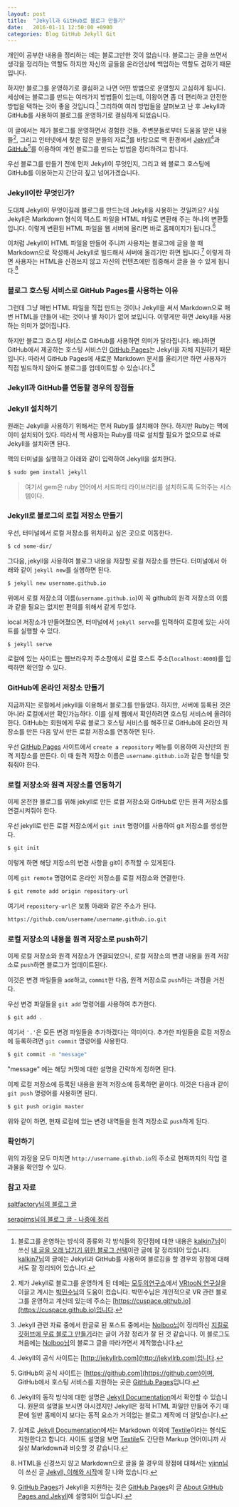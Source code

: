 ```yaml
---
layout: post
title:  "Jekyll과 GitHub로 블로그 만들기"
date:   2016-01-11 12:50:00 +0900
categories: Blog GitHub Jekyll Git
---
```


개인이 공부한 내용을 정리하는 데는 블로그만한 것이 없습니다. 블로그는 글을 쓰면서 생각을 정리하는 역할도 하지만 자신의 글들을 온라인상에 백업하는 역할도 겸하기 때문입니다.

하지만 블로그를 운영하기로 결심하고 나면 어떤 방법으로 운영할지 고심하게 됩니다. 세상에는 블로그를 만드는 여러가지 방법들이 있는데, 이왕이면 좀 더 편리하고 안전한 방법을 택하는 것이 좋을 것입니다.[^kalkin7] 그리하여 여러 방법들을 살펴보고 난 후 Jekyll과 GitHub를 사용하여 블로그를 운영하기로 결심하게 되었습니다.

이 글에서는 제가 블로그를 운영하면서 경험한 것들, 주변분들로부터 도움을 받은 내용들[^cuspace], 그리고 인터넷에서 찾은 많은 분들의 자료[^Nolboo]를 바탕으로 맥 환경에서 [Jekyll](http://jekyllrb.com)[^Jekyll]과 [GitHub](https://github.com)[^GitHub]를 이용하여 개인 블로그를 만드는 방법을 정리하려고 합니다.

우선 블로그를 만들기 전에 먼저 Jekyll이 무엇인지, 그리고 왜 블로그 호스팅에 GitHub를 이용하는지 간단히 짚고 넘어가겠습니다.


### Jekyll이란 무엇인가?

도대체 Jekyll이 무엇이길래 블로그를 만드는데 Jekyll을 사용하는 것일까요? 사실 Jekyll은 Markdown 형식의 텍스트 파일을 HTML 파일로 변환해 주는 하나의 변환툴입니다. 이렇게 변환된 HTML 파일을 웹 서버에 올리면 바로 홈페이지가 됩니다.[^Jekyll_Documentation]

이처럼 Jekyll이 HTML 파일을 만들어 주니까 사용자는 블로그에 글을 쓸 때 Markdown으로 작성해서 Jekyll로 빌드해서 서버에 올리기만 하면 됩니다.[^Markdown] 이렇게 하면 사용자는 HTML을 신경쓰지 않고 자신의 컨텐츠에만 집중해서 글을 쓸 수 있게 됩니다.[^vjinn]


### 블로그 호스팅 서비스로 GitHub Pages를 사용하는 이유

그런데 그냥 매번 HTML 파일을 직접 만드는 것이나 Jekyll을 써서 Markdown으로 매번 HTML을 만들어 내는 것이나 별 차이가 없어 보입니다. 이렇게만 하면 Jekyll을 사용하는 의미가 없어집니다.

하지만 블로그 호스팅 서비스로 GitHub를 사용하면 의미가 달라집니다. 왜냐하면 GitHub에서 제공하는 호스팅 서비스인 [GitHub Pages](https://pages.github.com)는 Jekyll을 자체 지원하기 때문입니다. 따라서 GitHub Pages에 새로운 Markdown 문서를 올리기만 하면 사용자가 직접 빌드하지 않아도 블로그를 업데이트할 수 있습니다.[^GitHub_Pages_Jekyll]


### Jekyll과 GitHub를 연동할 경우의 장점들




### Jekyll 설치하기

원래는 Jekyll을 사용하기 위해서는 먼저 Ruby를 설치해야 한다. 하지만 Ruby는 맥에 이미 설치되어 있다. 따라서 맥 사용자는 Ruby를 따로 설치할 필요가 없으므로 바로 Jekyll을 설치하면 된다.

맥의 터미널을 실행하고 아래와 같이 입력하여 Jekyll을 설치한다.

```sh
$ sudo gem install jekyll
```

> 여기서 gem은 ruby 언어에서 서드파티 라이브러리를 설치하도록 도와주는 시스템이다.


### Jekyll로 블로그의 로컬 저장소 만들기

우선, 터미널에서 로컬 저장소를 위치하고 싶은 곳으로 이동한다.

```sh
$ cd some-dir/
```

그다음, jekyll을 사용하여 블로그 내용을 저장할 로컬 저장소를 만든다. 터미널에서 아래와 같이 `jekyll new`를 실행하면 된다.

```sh
$ jekyll new username.github.io
```

위에서 로컬 저장소의 이름(`username.github.io`)이 꼭 github의 원격 저장소의 이름과 같을 필요는 없지만 편의를 위해서 같게 두었다.

local 저장소가 만들어졌으면, 터미널에서 `jekyll serve`를 입력하여 로컬에 있는 사이트를 실행할 수 있다.

```sh
$ jekyll serve
```

로컬에 있는 사이트는 웹브라우저 주소창에서 로컬 호스트 주소(`localhost:4000`)를 입력하면 확인할 수 있다.


### GitHub에 온라인 저장소 만들기

지금까지는 로컬에서 jekyll을 이용해서 블로그를 만들었다. 하지만, 서버에 등록된 것은 아니라 로컬에서만 확인가능하다. 이를 실제 웹에서 확인하려면 호스팅 서비스에 올려야한다. GitHub는 회원에게 무료 블로그 호스팅 서비스를 해주므로 GitHub에 온라인 저장소를 만든 다음 앞서 만든 로컬 저장소를 연동하면 된다.

우선 [GitHub Pages](https://pages.github.com) 사이트에서 `create a repository` 메뉴를 이용하여 자신만의 원격 저장소를 만든다. 이 때 원격 저장소 이름은 `username.github.io`과 같은 형식을 맞춰줘야 한다.


### 로컬 저장소와 원격 저장소를 연동하기

이제 온전한 블로그를 위해 jekyll로 만든 로컬 저장소와 GitHub로 만든 원격 저장소를 연결시켜줘야 한다.

우선 jekyll로 만든 로컬 저장소에서 `git init` 명령어를 사용하여 git 저장소를 생성한다.

```sh
$ git init
```

이렇게 하면 해당 저장소의 변경 사항을 git이 추적할 수 있게된다.

이제 `git remote` 명령어로 온라인 저장소를 로컬 저장소와 연결한다.

```sh
$ git remote add origin repository-url
```

여기서 `repository-url`은 보통 아래와 같은 주소가 된다.

```sh
https://github.com/username/username.github.io.git
```


### 로컬 저장소의 내용을 원격 저장소로 push하기

이제 로컬 저장소와 원격 저장소가 연결되었으니, 로컬 저장소의 변경 내용을 원격 저장소로 `push`하면 블로그가 업데이트된다.

이것은 변경 파일들을 `add`하고, `commit`한 다음, 원격 저장소로 `push`하는 과정을 거친다.

우선 변경 파일들을 `git add` 명령어를 사용하여 추가한다.

```sh
$ git add .
```

여기서 `'.'`은 모든 변경 파일들을 추가하겠다는 의미이다. 추가한 파일들을 로컬 저장소에 등록하려면 `git commit` 명령어를 사용한다.

```sh
$ git commit -m "message"
```

"message" 에는 해당 커밋에 대한 설명을 간략하게 정하면 된다.

이제 로컬 저장소에 등록된 내용을 원격 저장소에 등록하면 끝이다. 이것은 다음과 같이 `git push` 명령어를 사용하면 된다.

```sh
$ git push origin master
```

위와 같이 하면, 현재 로컬에 있는 변경 내역들을 원격 저장소로 `push`하게 된다.


### 확인하기

위의 과정을 모두 마치면 `http://username.github.io`의 주소로 현재까지의 작업 결과물을 확인할 수 있다.

### 참고 자료

[saltfactory님의 블로그 글](http://blog.saltfactory.net/note/create-personal-web-site-using-with-github-pages.html)  

[serapims님의 블로그 글 - 나중에 정리](http://serapims.tistory.com/entry/OSX-터미널-명령어)  

[^kalkin7]: 블로그를 운영하는 방식의 종류와 각 방식들의 장단점에 대한 내용은 [kalkin7님](http://blog.kalkin7.com)이 쓰신 [내 글을 오래 남기기 위한 블로그 선택](http://blog.kalkin7.com/2015/07/07/maintain-a-blog-for-a-long-time/)이란 글에 잘 정리되어 있습니다. [kalkin7님](http://blog.kalkin7.com)의 글에는 Jekyll과 GitHub를 사용하여 블로깅을 할 경우의 장점에 대해서도 잘 정리되어 있습니다.

[^cuspace]: 제가 Jekyll로 블로그를 운영하게 된 데에는 [모두의연구소](http://www.modulabs.co.kr)에서 [VRtooN 연구실](http://www.modulabs.co.kr/#!vrtoon/cl0n)을 이끌고 계시는 [박민수님](https://cuspace.github.io)의 도움이 컸습니다. 박민수님은 개인적으로 VR 관련 블로그를 운영하고 계신데 있는데 주소는 [https://cuspace.github.io](https://cuspace.github.io)입니다.

[^Jekyll]: Jekyll의 공식 사이트는 [http://jekyllrb.com](http://jekyllrb.com)입니다.

[^GitHub]: GitHub의 공식 사이트는 [https://github.com](https://github.com)이며, GitHub에서 호스팅 서비스를 지원하는 곳은 [GitHub Pages](https://pages.github.com)입니다.

[^Nolboo]: Jekyll 관련 자료 중에서 한글로 된 포스트 중에서는 [Nolboo님](https://nolboo.github.io)이 정리하신 [지킬로 깃허브에 무료 블로그 만들기](https://nolboo.github.io/blog/2013/10/15/free-blog-with-github-jekyll/)라는 글이 가장 정리가 잘 된 것 같습니다. 이 블로그도 처음에는 [Nolboo님](https://nolboo.github.io)의 블로그 글을 따라가면서 제작했습니다.

[^Jekyll_Documentation]: Jekyll의 동작 방식에 대한 설명은 [Jekyll Documentation](https://jekyllrb.com/docs/home/)에서 확인할 수 있습니다. 원문의 설명을 보시면 아시겠지만 Jekyll은 정적 HTML 파일만 만들어 주기 때문에 일반 홈페이지 보다는 동적 요소가 거의없는 블로그 제작에 더 알맞습니다.

[^Markdown]: 실제로 [Jekyll Documentation](https://jekyllrb.com/docs/home/)에서는 Markdown 이외에 [Textile](http://redcloth.org/textile)이라는 형식도 지원한다고 합니다. 사이트 설명을 보면 [Textile](http://redcloth.org/textile)도 간단한 Markup 언어이니까 사실상 Markdown과 비슷할 것 같습니다.

[^vjinn]: HTML을 신경쓰지 않고 Markdown으로 글을 쓸 경우의 장점에 대해서는 [vjinn님](https://vjinn.github.io)이 쓰신 글 [Jekyll, 이해와 시작](https://vjinn.github.io/environment/start-jekyll/)에 잘 나와 있습니다.

[^GitHub_Pages_Jekyll]: [GitHub Pages](https://pages.github.com)가 Jekyll을 지원하는 것은 [GitHub Pages](https://pages.github.com)의 글 [About GitHub Pages and Jekyll](https://help.github.com/articles/about-github-pages-and-jekyll/)에 설명되어 있습니다.
